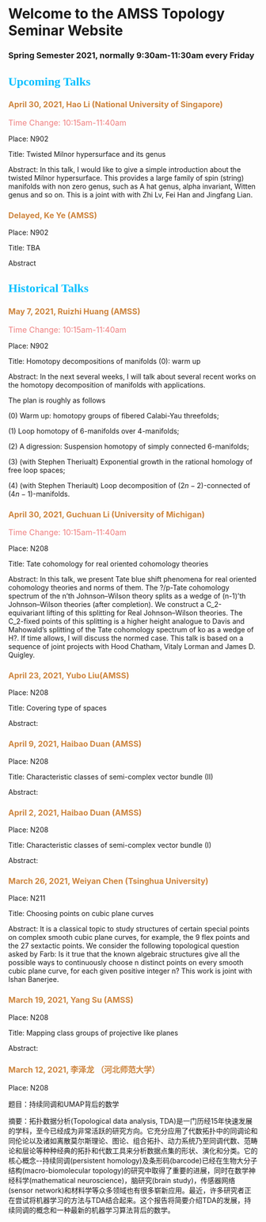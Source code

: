 # Welcome to the AMSS Topology Seminar Website 

### Spring Semester 2021, normally 9:30am-11:30am every Friday 


## <font color=DeepSkyBlue size=5 face="黑体">Upcoming Talks</font>

### <font color=Peru size=3>April 30, 2021, Hao Li (National University of Singapore)</font>

<font color=LightCoral size=3>Time Change: 10:15am-11:40am</font>

Place: N902

Title: Twisted Milnor hypersurface and its genus

Abstract: In this talk, I would like to give a simple introduction about the twisted Milnor hypersurface. This provides a large family of spin (string) manifolds with non zero genus, such as A hat genus, alpha invariant, Witten genus and so on. This is a joint with with Zhi Lv, Fei Han and Jingfang Lian.



### <font color=Peru size=3>Delayed, Ke Ye (AMSS)</font>

Place: N902

Title: TBA

Abstract


## <font color=DeepSkyBlue size=5 face="黑体">Historical Talks</font>

### <font color=Peru size=3>May 7, 2021, Ruizhi Huang (AMSS)</font>

<font color=LightCoral size=3>Time Change: 10:15am-11:40am</font>

Place: N902

Title: Homotopy decompositions of manifolds (0): warm up

Abstract: In the next several weeks, I will talk about several recent works on the homotopy decomposition of manifolds with applications.

The plan is roughly as follows

(0)	Warm up: homotopy groups of fibered Calabi-Yau threefolds;

(1)	Loop homotopy of $6$-manifolds over $4$-manifolds;

(2)	A digression: Suspension homotopy of simply connected $6$-manifolds;

(3)	(with Stephen Theriualt) Exponential growth in the rational homology of free loop spaces; 

(4)	(with Stephen Theriault) Loop decomposition of $(2n-2)$-connected of $(4n-1)$-manifolds. 


### <font color=Peru size=3>April 30, 2021, Guchuan Li (University of Michigan)</font>

<font color=LightCoral size=3>Time Change: 10:15am-11:40am</font>

Place: N208

Title: Tate cohomology for real oriented cohomology theories

Abstract: In this talk, we present Tate blue shift phenomena for real oriented cohomology theories and norms of them. The ?/p-Tate cohomology spectrum of the n’th Johnson–Wilson theory splits as a wedge of (n-1)’th Johnson–Wilson theories (after completion). We construct a C_2-equivariant lifting of this splitting for Real Johnson–Wilson theories. The C_2-fixed points of this splitting is a higher height analogue to Davis and Mahowald’s splitting of the Tate cohomology spectrum of ko as a wedge of H?. If time allows, I will discuss the normed case. This talk is based on a sequence of joint projects with Hood Chatham, Vitaly Lorman and James D. Quigley.


### <font color=Peru size=3>April 23, 2021, Yubo Liu(AMSS)</font>

Place: N208

Title: Covering type of spaces

Abstract:


### <font color=Peru size=3>April 9, 2021, Haibao Duan (AMSS)</font>

Place: N208

Title: Characteristic classes of semi-complex vector bundle (II)

Abstract:


### <font color=Peru size=3>April 2, 2021, Haibao Duan (AMSS)</font>

Place: N208

Title: Characteristic classes of semi-complex vector bundle (I)

Abstract:


### <font color=Peru size=3>March 26, 2021, Weiyan Chen (Tsinghua University)</font>

Place: N211

Title: Choosing points on cubic plane curves

Abstract: It is a classical topic to study structures of certain special points on complex smooth cubic plane curves, for example, the 9 flex points and the 27 sextactic points. We consider the following topological question asked by Farb: Is it true that the known algebraic structures give all the possible ways to continuously choose n distinct points on every smooth cubic plane curve, for each given positive integer n? This work is joint with Ishan Banerjee.


### <font color=Peru size=3>March 19, 2021, Yang Su (AMSS)</font>

Place: N208

Title: Mapping class groups of projective like planes

Abstract:


### <font color=Peru size=3>March 12, 2021, 李泽龙 （河北师范大学）</font>

Place: N208

题目：持续同调和UMAP背后的数学

摘要：拓扑数据分析(Topological data analysis, TDA)是一门历经15年快速发展的学科，至今已经成为非常活跃的研究方向。它充分应用了代数拓扑中的同调论和同伦论以及诸如离散莫尔斯理论、图论、组合拓扑、动力系统乃至同调代数、范畴论和层论等种种经典的拓扑和代数工具来分析数据点集的形状、演化和分类。它的核心概念--持续同调(persistent homology)及条形码(barcode)已经在生物大分子结构(macro-biomolecular topology)的研究中取得了重要的进展，同时在数学神经科学(mathematical neuroscience)，脑研究(brain study)，传感器网络(sensor network)和材料学等众多领域也有很多崭新应用。最近，许多研究者正在尝试将机器学习的方法与TDA结合起来。这个报告将简要介绍TDA的发展，持续同调的概念和一种最新的机器学习算法背后的数学。


